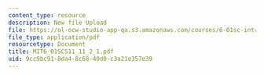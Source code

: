 ```yaml
---
content_type: resource
description: New file Upload
file: https://ol-ocw-studio-app-qa.s3.amazonaws.com/courses/6-01sc-introduction-to-electrical-engineering-and-computer-science-i-spring-2011/9cc9bc918da48c6840d0c3a21e357e39_MIT6_01SCS11_11_2_1.pdf
file_type: application/pdf
resourcetype: Document
title: MIT6_01SCS11_11_2_1.pdf
uid: 9cc9bc91-8da4-8c68-40d0-c3a21e357e39
---
```

